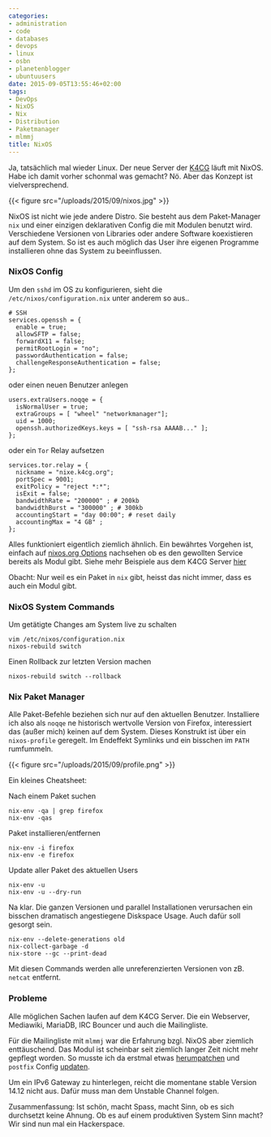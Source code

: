 ```yaml
---
categories:
- administration
- code
- databases
- devops
- linux
- osbn
- planetenblogger
- ubuntuusers
date: 2015-09-05T13:55:46+02:00
tags:
- DevOps
- NixOS
- Nix
- Distribution
- Paketmanager
- mlmmj
title: NixOS
---
```


Ja, tatsächlich mal wieder Linux. Der neue Server der [K4CG](https://k4cg.org)
läuft mit NixOS. Habe ich damit vorher schonmal was gemacht? Nö. Aber das
Konzept ist vielversprechend.

{{< figure src="/uploads/2015/09/nixos.jpg" >}}

NixOS ist nicht wie jede andere Distro. Sie besteht aus dem Paket-Manager `nix`
und einer einzigen deklarativen Config die mit Modulen benutzt wird.
Verschiedene Versionen von Libraries oder andere Software koexistieren auf dem
System. So ist es auch möglich das User ihre eigenen Programme installieren ohne
das System zu beeinflussen.

### NixOS Config

Um den `sshd` im OS zu konfigurieren, sieht die `/etc/nixos/configuration.nix`
unter anderem so aus..

```
# SSH
services.openssh = {
  enable = true;
  allowSFTP = false;
  forwardX11 = false;
  permitRootLogin = "no";
  passwordAuthentication = false;
  challengeResponseAuthentication = false;
};
```

oder einen neuen Benutzer anlegen

```
users.extraUsers.noqqe = {
  isNormalUser = true;
  extraGroups = [ "wheel" "networkmanager"];
  uid = 1000;
  openssh.authorizedKeys.keys = [ "ssh-rsa AAAAB..." ];
};
```

oder ein `Tor` Relay aufsetzen

```
services.tor.relay = {
  nickname = "nixe.k4cg.org";
  portSpec = 9001;
  exitPolicy = "reject *:*";
  isExit = false;
  bandwidthRate = "200000" ; # 200kb
  bandwidthBurst = "300000" ; # 300kb
  accountingStart = "day 00:00"; # reset daily
  accountingMax = "4 GB" ;
};
```

Alles funktioniert eigentlich ziemlich ähnlich. Ein bewährtes Vorgehen ist,
einfach auf [nixos.org Options](https://nixos.org/nixos/options.html) nachsehen
ob es den gewollten Service bereits als Modul gibt. Siehe mehr Beispiele aus
dem K4CG Server [hier](https://gist.github.com/noqqe/403167d30732d30cccd1)

Obacht: Nur weil es ein Paket in `nix` gibt, heisst das nicht immer, dass es
auch ein Modul gibt.

### NixOS System Commands

Um getätigte Changes am System live zu schalten

    vim /etc/nixos/configuration.nix
    nixos-rebuild switch

Einen Rollback zur letzten Version machen

    nixos-rebuild switch --rollback

### Nix Paket Manager

Alle Paket-Befehle beziehen sich nur auf den aktuellen Benutzer.  Installiere
ich also als `noqqe` ne historisch wertvolle Version von Firefox, interessiert
das (außer mich) keinen auf dem System. Dieses Konstrukt ist über ein
`nixos-profile` geregelt. Im Endeffekt Symlinks und ein bisschen im `PATH`
rumfummeln.

{{< figure src="/uploads/2015/09/profile.png" >}}

Ein kleines Cheatsheet:

Nach einem Paket suchen

    nix-env -qa | grep firefox
    nix-env -qas

Paket installieren/entfernen

    nix-env -i firefox
    nix-env -e firefox

Update aller Paket des aktuellen Users

    nix-env -u
    nix-env -u --dry-run

Na klar. Die ganzen Versionen und parallel Installationen verursachen ein
bisschen dramatisch angestiegene Diskspace Usage. Auch dafür soll gesorgt sein.

    nix-env --delete-generations old
    nix-collect-garbage -d
    nix-store --gc --print-dead

Mit diesen Commands werden alle unreferenzierten Versionen von zB. `netcat` entfernt.

### Probleme

Alle möglichen Sachen laufen auf dem K4CG Server. Die ein Webserver, Mediawiki,
MariaDB, IRC Bouncer und auch die Mailingliste.

Für die Mailingliste mit `mlmmj` war die Erfahrung bzgl. NixOS aber ziemlich enttäuschend.
Das Modul ist scheinbar seit ziemlich langer Zeit nicht mehr gepflegt worden. So
musste ich da erstmal etwas
[herumpatchen](https://github.com/NixOS/nixpkgs/commit/d43496300e0064afa940c8fe822762983051793c)
und `postfix` Config [updaten](https://github.com/NixOS/nixpkgs/pull/9661).

Um ein IPv6 Gateway zu hinterlegen, reicht die momentane stable Version
14.12 nicht aus. Dafür muss man dem Unstable Channel folgen.

Zusammenfassung: Ist schön, macht Spass, macht Sinn, ob es sich durchsetzt
keine Ahnung. Ob es auf einem produktiven System Sinn macht? Wir sind nun mal
ein Hackerspace.

